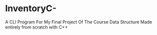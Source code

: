 # InventoryC-
A CLI Program For My Final Project Of The Course Data Structure Made entirely from scratch with C++
